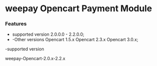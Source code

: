 # weepay Opencart Payment Module 
  ### Features
  
  - supported version  2.0.0.0 - 2.2.0.0;
  - -Other versions Opencart 1.5.x  Opencart 2.3.x Opencart 3.0.x;

  
 -supported version
 
 
  weepay-Opencart-2.0.x-2.2.x

